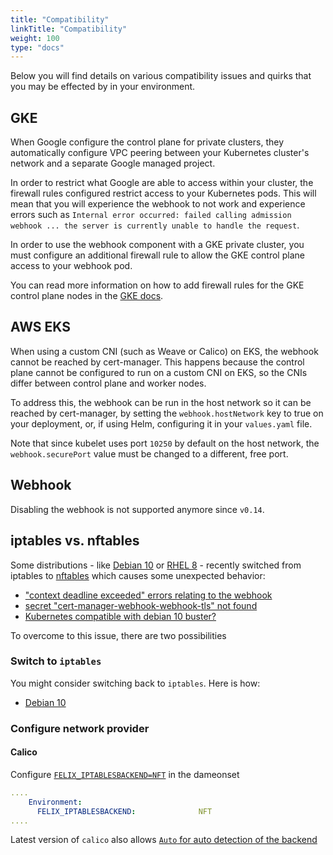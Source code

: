 ```yaml
---
title: "Compatibility"
linkTitle: "Compatibility"
weight: 100
type: "docs"
---
```


Below you will find details on various compatibility issues and quirks that you
may be effected by in your environment.

## GKE

When Google configure the control plane for private clusters, they automatically
configure VPC peering between your Kubernetes cluster's network and a separate
Google managed project.

In order to restrict what Google are able to access within your cluster, the
firewall rules configured restrict access to your Kubernetes pods. This will
mean that you will experience the webhook to not work and experience errors such
as `Internal error occurred: failed calling admission webhook ... the server is
currently unable to handle the request`.

In order to use the webhook component with a GKE private cluster, you must
configure an additional firewall rule to allow the GKE control plane access to
your webhook pod.

You can read more information on how to add firewall rules for the GKE control
plane nodes in the [GKE
docs](https://cloud.google.com/kubernetes-engine/docs/how-to/private-clusters#add_firewall_rules).

## AWS EKS

When using a custom CNI (such as Weave or Calico) on EKS, the webhook cannot be
reached by cert-manager. This happens because the control plane cannot be
configured to run on a custom CNI on EKS, so the CNIs differ between control
plane and worker nodes.

To address this, the webhook can be run in the host network so it can be reached
by cert-manager, by setting the `webhook.hostNetwork` key to true on your
deployment, or, if using Helm, configuring it in your `values.yaml` file.

Note that since kubelet uses port `10250` by default on the host network, the
`webhook.securePort` value must be changed to a different, free port.

## Webhook

Disabling the webhook is not supported anymore since `v0.14`.

## iptables vs. nftables

Some distributions - like [Debian 10](https://wiki.debian.org/nftables) or [RHEL 8](https://access.redhat.com/documentation/en-us/red_hat_enterprise_linux/8/html/8.0_release_notes/rhel-8_0_0_release#networking) - recently switched from iptables to [nftables](https://wiki.nftables.org/) which causes some unexpected behavior:

- ["context deadline exceeded" errors relating to the webhook](https://github.com/jetstack/cert-manager/issues/2319#)
- [secret "cert-manager-webhook-webhook-tls" not found](https://github.com/jetstack/cert-manager/issues/2484)
- [Kubernetes compatible with debian 10 buster?](https://discuss.kubernetes.io/t/kubernetes-compatible-with-debian-10-buster/7853)

To overcome to this issue, there are two possibilities

### Switch to `iptables`

You might consider switching back to `iptables`. Here is how:

- [Debian 10](https://wiki.debian.org/nftables)

### Configure network provider

#### Calico

Configure [`FELIX_IPTABLESBACKEND=NFT`](https://github.com/rancher/rke/issues/1788#issuecomment-566138210) in the dameonset

```yaml
....
    Environment:
      FELIX_IPTABLESBACKEND:              NFT
....
```

Latest version of `calico` also allows [`Auto` for auto detection of the backend](https://docs.projectcalico.org/reference/felix/configuration#iptables-dataplane-configuration)
